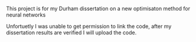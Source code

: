 This project is for my Durham dissertation on a new optimisaton method for neural networks

Unfortuetly I was unable to get permission to link the code, after my dissertation results are verified I will upload the code.



